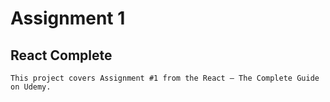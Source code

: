 # Assignment 1

## React Complete

    This project covers Assignment #1 from the React – The Complete Guide on Udemy.
